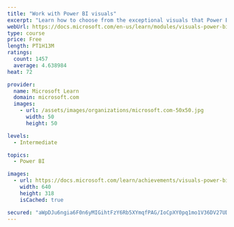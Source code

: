 ```yaml
---
title: "Work with Power BI visuals"
excerpt: "Learn how to choose from the exceptional visuals that Power BI makes available to you. Formatting visuals will direct the user’s attention to exactly where you want it, while helping to make the visual easier to read and interpret. You will also learn about how to use key performance indicators (KPIs)."
webUrl: https://docs.microsoft.com/en-us/learn/modules/visuals-power-bi/
type: course
price: Free
length: PT1H13M
ratings:
  count: 1457
  average: 4.638984
heat: 72

provider:
  name: Microsoft Learn
  domain: microsoft.com
  images:
    - url: /assets/images/organizations/microsoft.com-50x50.jpg
      width: 50
      height: 50

levels:
  - Intermediate

topics:
  - Power BI

images:
  - url: https://docs.microsoft.com/learn/achievements/visuals-power-bi-social.png
    width: 640
    height: 318
    isCached: true

secured: "aWpDJu6ngia6F0n6yMIGihtFzY6Rb5XYmqfPAG/IoCpXY0pq1mo1V36DV27UDHLmC7yMUG8xXp/N2+aUIEHgXqZHXLb6kaoPbiSlCjQ0Xf7mzN1C1oDt4NKeS+UOzAI2sq/3zbmK/fsIFdfUJP8lXkXWwVntkcVBMZPU0qCQwXWTZfT2vpMUEfFzKAZ9FhfGByuVS+U3e5+UXKIc1EkwQx8Ihch0pkCq0+c/XB0Fof6C8DgwiuGE5KWF3wztDYpvLOiSp4HoIoc9P4RjV7EDohf/CCcs0CdAvVmJs3AO0zJmu/EmxSrjqlDr3tOHe9RysdHMhzNXutE/l5i6cW/vDL9QpdnR55jBRfsS15yJ9wdxjmZcy9/7Jz+nkZQIoAfu5jrGyUL8gNJkTOKy736v1imK0P6r8HTV90iOSJ/xJ3g=;/lxO+uufqexnxlXD2baLiw=="
---
```


